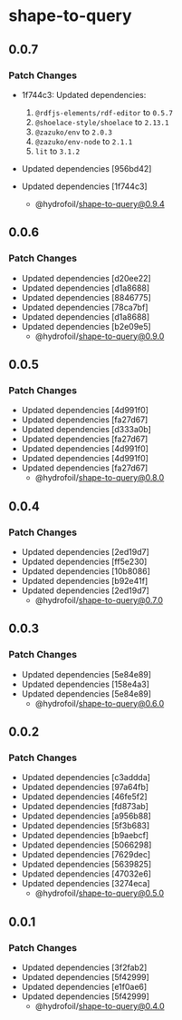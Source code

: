# shape-to-query

## 0.0.7

### Patch Changes

- 1f744c3: Updated dependencies:

  1. `@rdfjs-elements/rdf-editor` to `0.5.7`
  2. `@shoelace-style/shoelace` to `2.13.1`
  3. `@zazuko/env` to `2.0.3`
  4. `@zazuko/env-node` to `2.1.1`
  5. `lit` to `3.1.2`

- Updated dependencies [956bd42]
- Updated dependencies [1f744c3]
  - @hydrofoil/shape-to-query@0.9.4

## 0.0.6

### Patch Changes

- Updated dependencies [d20ee22]
- Updated dependencies [d1a8688]
- Updated dependencies [8846775]
- Updated dependencies [78ca7bf]
- Updated dependencies [d1a8688]
- Updated dependencies [b2e09e5]
  - @hydrofoil/shape-to-query@0.9.0

## 0.0.5

### Patch Changes

- Updated dependencies [4d991f0]
- Updated dependencies [fa27d67]
- Updated dependencies [d333a0b]
- Updated dependencies [fa27d67]
- Updated dependencies [4d991f0]
- Updated dependencies [4d991f0]
- Updated dependencies [fa27d67]
  - @hydrofoil/shape-to-query@0.8.0

## 0.0.4

### Patch Changes

- Updated dependencies [2ed19d7]
- Updated dependencies [ff5e230]
- Updated dependencies [10b8086]
- Updated dependencies [b92e41f]
- Updated dependencies [2ed19d7]
  - @hydrofoil/shape-to-query@0.7.0

## 0.0.3

### Patch Changes

- Updated dependencies [5e84e89]
- Updated dependencies [158e4a3]
- Updated dependencies [5e84e89]
  - @hydrofoil/shape-to-query@0.6.0

## 0.0.2

### Patch Changes

- Updated dependencies [c3addda]
- Updated dependencies [97a64fb]
- Updated dependencies [46fe5f2]
- Updated dependencies [fd873ab]
- Updated dependencies [a956b88]
- Updated dependencies [5f3b683]
- Updated dependencies [b9aebcf]
- Updated dependencies [5066298]
- Updated dependencies [7629dec]
- Updated dependencies [5639825]
- Updated dependencies [47032e6]
- Updated dependencies [3274eca]
  - @hydrofoil/shape-to-query@0.5.0

## 0.0.1

### Patch Changes

- Updated dependencies [3f2fab2]
- Updated dependencies [5f42999]
- Updated dependencies [e1f0ae6]
- Updated dependencies [5f42999]
  - @hydrofoil/shape-to-query@0.4.0
